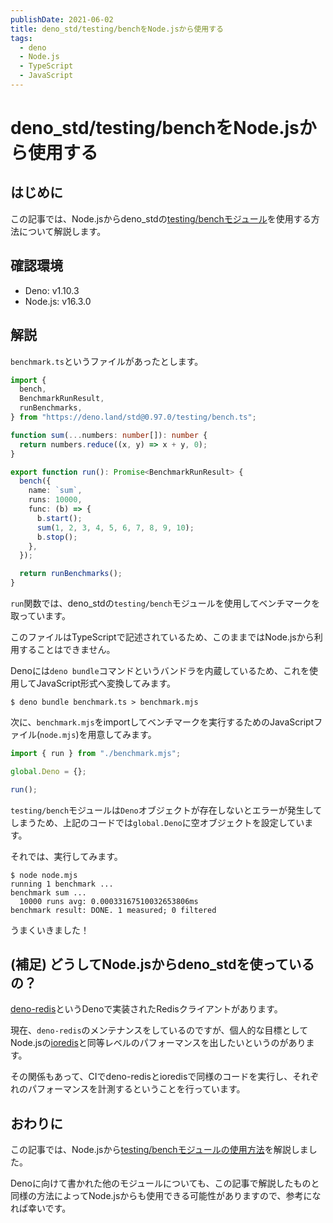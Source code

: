 ```yaml
---
publishDate: 2021-06-02
title: deno_std/testing/benchをNode.jsから使用する
tags:
  - deno
  - Node.js
  - TypeScript
  - JavaScript
---
```


# deno_std/testing/benchをNode.jsから使用する

## はじめに

この記事では、Node.jsからdeno_stdの[testing/benchモジュール](https://github.com/denoland/deno_std/tree/main/testing)を使用する方法について解説します。

## 確認環境

* Deno: v1.10.3
* Node.js: v16.3.0

## 解説

`benchmark.ts`というファイルがあったとします。

```typescript
import {
  bench,
  BenchmarkRunResult,
  runBenchmarks,
} from "https://deno.land/std@0.97.0/testing/bench.ts";

function sum(...numbers: number[]): number {
  return numbers.reduce((x, y) => x + y, 0);
}

export function run(): Promise<BenchmarkRunResult> {
  bench({
    name: `sum`,
    runs: 10000,
    func: (b) => {
      b.start();
      sum(1, 2, 3, 4, 5, 6, 7, 8, 9, 10);
      b.stop();
    },
  });

  return runBenchmarks();
}
```

`run`関数では、deno_stdの`testing/bench`モジュールを使用してベンチマークを取っています。

このファイルはTypeScriptで記述されているため、このままではNode.jsから利用することはできません。

Denoには`deno bundle`コマンドというバンドラを内蔵しているため、これを使用してJavaScript形式へ変換してみます。

```shell
$ deno bundle benchmark.ts > benchmark.mjs
```

次に、`benchmark.mjs`をimportしてベンチマークを実行するためのJavaScriptファイル(`node.mjs`)を用意してみます。

```javascript
import { run } from "./benchmark.mjs";

global.Deno = {};

run();
```

`testing/bench`モジュールは`Deno`オブジェクトが存在しないとエラーが発生してしまうため、上記のコードでは`global.Deno`に空オブジェクトを設定しています。

それでは、実行してみます。

```shell
$ node node.mjs
running 1 benchmark ...
benchmark sum ...
  10000 runs avg: 0.00033167510032653806ms
benchmark result: DONE. 1 measured; 0 filtered
```

うまくいきました！

## (補足) どうしてNode.jsからdeno_stdを使っているの？

[deno-redis](https://github.com/denodrivers/redis)というDenoで実装されたRedisクライアントがあります。

現在、`deno-redis`のメンテナンスをしているのですが、個人的な目標としてNode.jsの[ioredis](https://github.com/luin/ioredis)と同等レベルのパフォーマンスを出したいというのがあります。

その関係もあって、CIでdeno-redisとioredisで同様のコードを実行し、それぞれのパフォーマンスを計測するということを行っています。

## おわりに

この記事では、Node.jsから[testing/benchモジュールの使用方法](https://github.com/denoland/deno_std/tree/main/testing)を解説しました。

Denoに向けて書かれた他のモジュールについても、この記事で解説したものと同様の方法によってNode.jsからも使用できる可能性がありますので、参考になれば幸いです。
